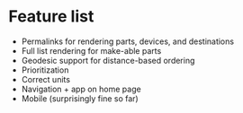 # Feature list

- Permalinks for rendering parts, devices, and destinations
- Full list rendering for make-able parts
- Geodesic support for distance-based ordering
- Prioritization
- Correct units
- Navigation + app on home page
- Mobile (surprisingly fine so far)
